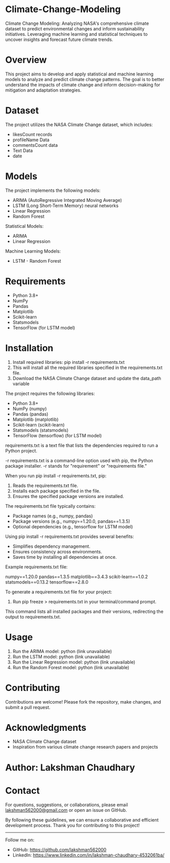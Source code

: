 # Climate-Change-Modeling
Climate Change Modeling: Analyzing NASA's comprehensive climate dataset to predict environmental changes and inform sustainability initiatives. Leveraging machine learning and statistical techniques to uncover insights and forecast future climate trends.

# Overview

This project aims to develop and apply statistical and machine learning models to analyze and predict climate change patterns. The goal is to better understand the impacts of climate change and inform decision-making for mitigation and adaptation strategies.


# Dataset

The project utilizes the NASA Climate Change dataset, which includes:

- likesCount records
- profileName Data
- commentsCount data
- Text Data
- date

# Models

The project implements the following models:

- ARIMA (AutoRegressive Integrated Moving Average)
- LSTM (Long Short-Term Memory) neural networks
- Linear Regression
- Random Forest

Statistical Models:

- ARIMA
- Linear Regression

Machine Learning Models:

- LSTM
- Random Forest


# Requirements

- Python 3.8+
- NumPy
- Pandas
- Matplotlib
- Scikit-learn
- Statsmodels
- TensorFlow (for LSTM model)


# Installation

1. Install required libraries: pip install -r requirements.txt
2. This will install all the required libraries specified in the requirements.txt file.
3. Download the NASA Climate Change dataset and update the data_path variable

The project requires the following libraries:

- Python 3.8+
- NumPy (numpy)
- Pandas (pandas)
- Matplotlib (matplotlib)
- Scikit-learn (scikit-learn)
- Statsmodels (statsmodels)
- TensorFlow (tensorflow) (for LSTM model)


requirements.txt is a text file that lists the dependencies required to run a Python project.

-r requirements.txt is a command-line option used with pip, the Python package installer.
-r stands for "requirement" or "requirements file."

When you run pip install -r requirements.txt, pip:

1. Reads the requirements.txt file.
2. Installs each package specified in the file.
3. Ensures the specified package versions are installed.


The requirements.txt file typically contains:

- Package names (e.g., numpy, pandas)
- Package versions (e.g., numpy==1.20.0, pandas==1.3.5)
- Optional dependencies (e.g., tensorflow for LSTM model)


Using pip install -r requirements.txt provides several benefits:

- Simplifies dependency management.
- Ensures consistency across environments.
- Saves time by installing all dependencies at once.


Example requirements.txt file:

numpy==1.20.0
pandas==1.3.5
matplotlib==3.4.3
scikit-learn==1.0.2
statsmodels==0.13.2
tensorflow==2.8.0


To generate a requirements.txt file for your project:


1. Run pip freeze > requirements.txt in your terminal/command prompt.


This command lists all installed packages and their versions, redirecting the output to requirements.txt.


# Usage

1. Run the ARIMA model: python (link unavailable)
2. Run the LSTM model: python (link unavailable)
3. Run the Linear Regression model: python (link unavailable)
4. Run the Random Forest model: python (link unavailable)


# Contributing

Contributions are welcome! Please fork the repository, make changes, and submit a pull request.


# Acknowledgments

- NASA Climate Change dataset
- Inspiration from various climate change research papers and projects


# Author: Lakshman Chaudhary

# Contact

For questions, suggestions, or collaborations, please email lakshman562000@gmail.com or open an issue on GitHub.


By following these guidelines, we can ensure a collaborative and efficient development process. Thank you for contributing to this project!

---

Follow me on:

- GitHub: https://github.com/lakshman562000
- LinkedIn: https://www.linkedin.com/in/lakshman-chaudhary-4532061ba/
